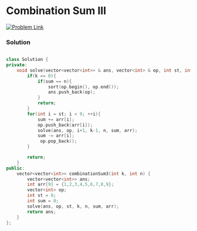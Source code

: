 # Combination Sum III


[![Problem Link](https://img.shields.io/badge/-LeetCode-FFA116?style=for-the-badge&logo=LeetCode&logoColor=black)](https://leetcode.com/problems/combination-sum-iii/)



### Solution
```C++

class Solution {
private:
    void solve(vector<vector<int>> & ans, vector<int> & op, int st, int k, int n, int & sum , int arr[]){
        if(k == 0){
            if(sum == n){
                sort(op.begin(), op.end());
                ans.push_back(op);
            }
            return;
        }
        for(int i = st; i < 9; ++i){
            sum += arr[i];
            op.push_back(arr[i]);
            solve(ans, op, i+1, k-1, n, sum, arr);
            sum -= arr[i];
             op.pop_back();
        }

        return;
    }
public:
    vector<vector<int>> combinationSum3(int k, int n) {
        vector<vector<int>> ans;
        int arr[9] = {1,2,3,4,5,6,7,8,9};
        vector<int> op;
        int st = 0;
        int sum = 0;
        solve(ans, op, st, k, n, sum, arr);
        return ans;
    }
};
```

